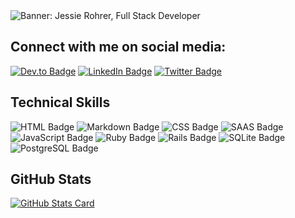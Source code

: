 <img src="https://user-images.githubusercontent.com/35381492/126847172-7d4b725f-6f78-4e54-a4da-c65644e549d5.png" alt="Banner: Jessie Rohrer, Full Stack Developer">

<h2>Connect with me on social media:</h2>

<a href="https://dev.to/jrrohrer" target="_blank"><img src="https://img.shields.io/badge/dev.to-0A0A0A?style=for-the-badge&logo=dev.to&logoColor=white" alt="Dev.to Badge"></a>
<a href="https://www.linkedin.com/in/jessie-rohrer/" target="_blank"><img src="https://img.shields.io/badge/LinkedIn-0077B5?style=for-the-badge&logo=linkedin&logoColor=white" alt="LinkedIn Badge"></a>
<a href="https://twitter.com/jrrohrer" target="_blank"><img src="https://img.shields.io/badge/Twitter-1DA1F2?style=for-the-badge&logo=twitter&logoColor=white" alt="Twitter Badge"></a>

<h2>Technical Skills</h2>

<img src="https://img.shields.io/badge/HTML-239120?style=for-the-badge&logo=html5&logoColor=white" alt="HTML Badge"> <img src="https://img.shields.io/badge/Markdown-000000?style=for-the-badge&logo=markdown&logoColor=white" alt="Markdown Badge"> <img src="https://img.shields.io/badge/CSS-239120?&style=for-the-badge&logo=css3&logoColor=white" alt="CSS Badge"> <img src="https://img.shields.io/badge/Sass-CC6699?style=for-the-badge&logo=sass&logoColor=white" alt="SAAS Badge"> <img src="https://img.shields.io/badge/JavaScript-F7DF1E?style=for-the-badge&logo=javascript&logoColor=black" alt="JavaScript Badge"> <img src="https://img.shields.io/badge/Ruby-CC342D?style=for-the-badge&logo=ruby&logoColor=white" alt="Ruby Badge"> <img src="https://img.shields.io/badge/Ruby_on_Rails-CC0000?style=for-the-badge&logo=ruby-on-rails&logoColor=white" alt="Rails Badge"> <img src="https://img.shields.io/badge/SQLite-07405E?style=for-the-badge&logo=sqlite&logoColor=white" alt="SQLite Badge"> <img src="https://img.shields.io/badge/PostgreSQL-316192?style=for-the-badge&logo=postgresql&logoColor=white" alt="PostgreSQL Badge">

<h2>GitHub Stats</h2>
<a href="https://github.com/anuraghazra/github-readme-stats"><img align="center" src="https://github-readme-stats.vercel.app/api?username=jrrohrer&show_icons=true" alt="GitHub Stats Card"></a> 
